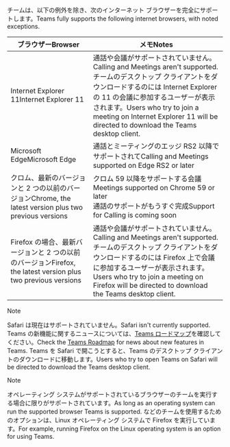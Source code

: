 <span data-ttu-id="893cf-101">チームは、以下の例外を除き、次のインターネット ブラウザーを完全にサポートします。</span><span class="sxs-lookup"><span data-stu-id="893cf-101">Teams fully supports the following internet browsers, with noted exceptions.</span></span>

|<span data-ttu-id="893cf-102">ブラウザー</span><span class="sxs-lookup"><span data-stu-id="893cf-102">Browser</span></span>  |<span data-ttu-id="893cf-103">メモ</span><span class="sxs-lookup"><span data-stu-id="893cf-103">Notes</span></span>  |
|---------|---------|
|<span data-ttu-id="893cf-104">Internet Explorer 11</span><span class="sxs-lookup"><span data-stu-id="893cf-104">Internet Explorer 11</span></span>     |   <span data-ttu-id="893cf-105">通話や会議がサポートされていません。</span><span class="sxs-lookup"><span data-stu-id="893cf-105">Calling and Meetings aren't supported.</span></span> <span data-ttu-id="893cf-106">チームのデスクトップ クライアントをダウンロードするのには Internet Explorer の 11 の会議に参加するユーザーが表示されます。</span><span class="sxs-lookup"><span data-stu-id="893cf-106">Users who try to join a meeting on Internet Explorer 11 will be directed to download the Teams desktop client.</span></span>      |
|<span data-ttu-id="893cf-107">Microsoft Edge</span><span class="sxs-lookup"><span data-stu-id="893cf-107">Microsoft Edge</span></span>    |<span data-ttu-id="893cf-108">通話とミーティングのエッジ RS2 以降でサポートされて</span><span class="sxs-lookup"><span data-stu-id="893cf-108">Calling and Meetings supported on Edge RS2 or later</span></span> |
|<span data-ttu-id="893cf-109">クロム、最新のバージョンと 2 つの以前のバージョン</span><span class="sxs-lookup"><span data-stu-id="893cf-109">Chrome, the latest version plus two previous versions</span></span>     | <span data-ttu-id="893cf-110">クロム 59 以降をサポートする会議</span><span class="sxs-lookup"><span data-stu-id="893cf-110">Meetings supported on Chrome 59 or later</span></span><br>  <span data-ttu-id="893cf-111">通話のサポートがもうすぐ完成</span><span class="sxs-lookup"><span data-stu-id="893cf-111">Support for Calling is coming soon</span></span>     |
|<span data-ttu-id="893cf-112">Firefox の場合、最新バージョンと 2 つの以前のバージョン</span><span class="sxs-lookup"><span data-stu-id="893cf-112">Firefox, the latest version plus two previous versions</span></span>     |   <span data-ttu-id="893cf-113">通話や会議がサポートされていません。</span><span class="sxs-lookup"><span data-stu-id="893cf-113">Calling and Meetings aren't supported.</span></span> <span data-ttu-id="893cf-114">チームのデスクトップ クライアントをダウンロードするのには Firefox 上で会議に参加するユーザーが表示されます。</span><span class="sxs-lookup"><span data-stu-id="893cf-114">Users who try to join a meeting on Firefox will be directed to download the Teams desktop client.</span></span>       |

> [!NOTE]
> <span data-ttu-id="893cf-115">Safari は現在はサポートされていません。</span><span class="sxs-lookup"><span data-stu-id="893cf-115">Safari isn't currently supported.</span></span> <span data-ttu-id="893cf-116">Teams の新機能に関するニュースについては、[Teams ロードマップ](https://aka.ms/TeamsRoadmap)を確認してください。</span><span class="sxs-lookup"><span data-stu-id="893cf-116">Check the [Teams Roadmap](https://aka.ms/TeamsRoadmap) for news about new features in Teams.</span></span> <span data-ttu-id="893cf-117">Teams を Safari で開こうとすると、Teams のデスクトップ クライアントのダウンロードに移動します。</span><span class="sxs-lookup"><span data-stu-id="893cf-117">Users who try to open Teams on Safari will be directed to download the Teams desktop client.</span></span>

> [!NOTE]
> <span data-ttu-id="893cf-118">オペレーティング システムがサポートされているブラウザーのチームを実行する場合に限りがサポートされています。</span><span class="sxs-lookup"><span data-stu-id="893cf-118">As long as an operating system can run the supported browser Teams is supported.</span></span> <span data-ttu-id="893cf-119">などのチームを使用するためのオプションは、Linux オペレーティング システムで Firefox を実行しています。</span><span class="sxs-lookup"><span data-stu-id="893cf-119">For example, running Firefox on the Linux operating system is an option for using Teams.</span></span>
